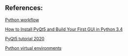 ## References:

[Python workflow](https://www.reddit.com/r/Python/comments/7dqqu0/what_would_be_a_standard_modern_python_workflow/)

[How to Install PyQt5 and Build Your First GUI in Python 3.4](http://projects.skylogic.ca/blog/how-to-install-pyqt5-and-build-your-first-gui-in-python-3-4/)

[PyQt5 tutorial 2020](https://build-system.fman.io/pyqt5-tutorial)

[Python virtual environments](https://docs.python.org/3/library/venv.html)
